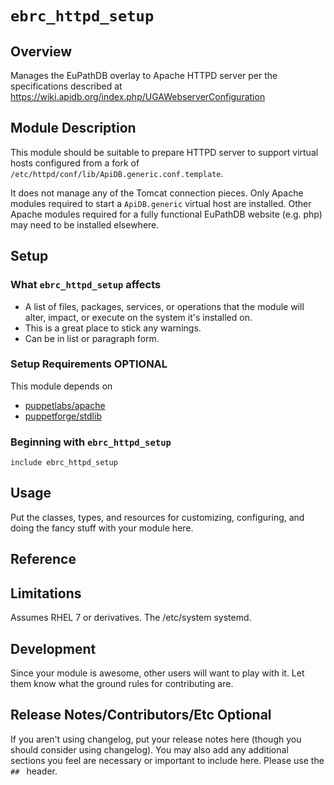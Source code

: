 # `ebrc_httpd_setup`

## Overview

Manages the EuPathDB overlay to Apache HTTPD server per the
specifications described at
https://wiki.apidb.org/index.php/UGAWebserverConfiguration

## Module Description

This module should be suitable to prepare HTTPD server to support
virtual hosts configured from a fork of
`/etc/httpd/conf/lib/ApiDB.generic.conf.template`.

It does not manage any of the Tomcat connection pieces. Only Apache
modules required to start a `ApiDB.generic` virtual host are installed. 
Other Apache modules required for a fully functional EuPathDB website
(e.g. php)  may need to be installed elsewhere.

## Setup

### What `ebrc_httpd_setup` affects

* A list of files, packages, services, or operations that the module will alter,
  impact, or execute on the system it's installed on.
* This is a great place to stick any warnings.
* Can be in list or paragraph form.

### Setup Requirements **OPTIONAL**

This module depends on 

- [puppetlabs/apache](https://forge.puppetlabs.com/puppetlabs/apache)
- [puppetforge/stdlib](https://forge.puppetlabs.com/puppetlabs/stdlib)

### Beginning with `ebrc_httpd_setup`

    include ebrc_httpd_setup

## Usage

Put the classes, types, and resources for customizing, configuring, and doing
the fancy stuff with your module here.

## Reference

## Limitations

Assumes RHEL 7 or derivatives. The /etc/system systemd.

## Development

Since your module is awesome, other users will want to play with it. Let them
know what the ground rules for contributing are.

## Release Notes/Contributors/Etc **Optional**

If you aren't using changelog, put your release notes here (though you should
consider using changelog). You may also add any additional sections you feel are
necessary or important to include here. Please use the `## ` header.
